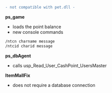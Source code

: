 ```diff
- not compatible with pet.dll -
```
**ps_game**
* loads the point balance
* new console commands
```asm
/ntcn charname message
/ntcid charid message
```

**ps_dbAgent**
* calls usp_Read_User_CashPoint_UsersMaster

**ItemMallFix**
* does not require a database connection
